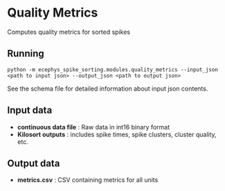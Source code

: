 Quality Metrics
==============
Computes quality metrics for sorted spikes


Running
-------
```
python -m ecephys_spike_sorting.modules.quality_metrics --input_json <path to input json> --output_json <path to output json>
```
See the schema file for detailed information about input json contents.


Input data
----------
- **continuous data file** : Raw data in int16 binary format
- **Kilosort outputs** : includes spike times, spike clusters, cluster quality, etc.


Output data
-----------
- **metrics.csv** : CSV containing metrics for all units